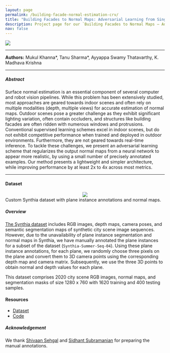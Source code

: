 ```yaml
---
layout: page
permalink: /building-facade-normal-estimation-crv/
title: "Building Facades to Normal Maps: Adversarial Learning from Single View Images"
description: Project page for our `Building Facades to Normal Maps – Adversarial Learning from Single View Images` work accepted at [`CRV 2021`](https://www.computerrobotvision.org/).
nav: false
---
```


<div class="row mt-3">
    <div class="col-sm mt-3 mt-md-0">
        <img class="img-fluid rounded z-depth-0" src="{{ site.baseurl }}/assets/img/CRV/teaser.png">
    </div>
</div>

---

<!-- Project page for our `Building Facades to Normal Maps– Adversarial Learning from Single View Images` work accepted at [`CRV 2021`](https://www.computerrobotvision.org/). -->

<!-- **Authors:** Mukul Khanna <sup>*</sup>, Tanu Sharma <sup>*</sup>, Ayyappa Swamy Thatavarthy, K. Madhava Krishna -->
**Authors:** Mukul Khanna\*, Tanu Sharma\*, Ayyappa Swamy Thatavarthy, K. Madhava Krishna

---

##### Abstract

Surface normal estimation is an essential component of several computer and robot vision pipelines. While this problem has been extensively studied, most approaches are geared towards indoor scenes and often rely on multiple modalities (depth, multiple views) for accurate estimation of normal maps.
Outdoor scenes pose a greater challenge as they exhibit significant lighting variation, often contain occluders, and structures like building facades are often ridden with numerous windows and protrusions.
Conventional supervised learning schemes excel in indoor scenes, but do not exhibit competitive performance when trained and deployed in outdoor environments. Furthermore, they are not geared towards real-time inference.
To tackle these challenges, we present an adversarial learning scheme that regularizes the output normal maps from a neural network to appear more realistic, by using a small number of precisely annotated examples.
Our method presents a lightweight and simpler architecture, while improving performance by at least 2x to 4x across most metrics.

---

#### Dataset

<div class="row mt-3" align="center">
    <div class="col-sm mt-3 mt-md-0">
        <img class="img-fluid rounded z-depth-0" src="{{ site.baseurl }}/assets/img/CRV/dataset-collage.png">
    </div>
</div>
<div class="caption">
    Custom Synthia dataset with plane instance annotations and normal maps.
</div>

##### Overview

[The Synthia dataset](https://synthia-dataset.net/) includes RGB images, depth maps, camera poses, and semantic segmentation maps of synthetic city scene image sequences. However, due to the unavailability of plane instance segmentation and normal maps in Synthia, we have manually annotated the plane instances for a subset of the dataset (`Synthia-Summer-Seq-04`). Using these plane instance annotations, for each plane, we randomly choose three pixels on the plane and convert them to 3D camera points using the corresponding depth map and camera matrix. Subsequently, we use the three 3D points to obtain normal and depth values for each plane.

This dataset comprises 2020 city scene RGB images, normal maps, and segmentation masks of size 1280 x 760 with 1620 training and 400 testing samples. 

#### Resources

- [Dataset](https://drive.google.com/drive/folders/1rF_M7lUy8r8sNRxL201NR5lG23MK2jKv?usp=sharing)
- [Code](https://github.com/mukulkhanna/BF2NormalNet/)


##### Acknowledgement

We thank [Shivaan Sehgal](https://in.linkedin.com/in/shivaan-sehgal-6864991aa) and [Sidhant Subramanian](https://www.linkedin.com/in/sidhant-subramanian-02a90514a) for preparing the manual annotations.